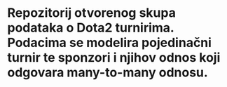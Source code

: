 # Repozitorij otvorenog skupa podataka o Dota2 turnirima. Podacima se modelira pojedinačni turnir te sponzori i njihov odnos koji odgovara many-to-many odnosu.